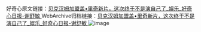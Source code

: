 好奇心原文链接：[贝克汉姆加盟盖•里奇新片，这次终于不是演自己了_娱乐_好奇心日报-谢舒敏 ](https://www.qdaily.com/articles/10999.html)
WebArchive归档链接：[贝克汉姆加盟盖•里奇新片，这次终于不是演自己了_娱乐_好奇心日报-谢舒敏 ](http://web.archive.org/web/20190623163502/https://www.qdaily.com/articles/10999.html)
![image](http://ww3.sinaimg.cn/large/007d5XDply1g3wgg14l3mj30u02oqe81)
